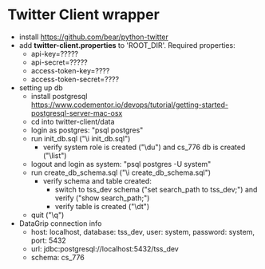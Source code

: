 # Twitter Client wrapper

* install https://github.com/bear/python-twitter
* add **twitter-client.properties** to 'ROOT_DIR'. Required properties:
  * api-key=?????
  * api-secret=?????
  * access-token-key=????
  * access-token-secret=????
* setting up db
  * install postgresql https://www.codementor.io/devops/tutorial/getting-started-postgresql-server-mac-osx
  * cd into twitter-client/data
  * login as postgres: "psql postgres"
  * run init_db.sql ("\i init_db.sql")
    * verify system role is created ("\du") and cs_776 db is created ("\list")
  * logout and login as system: "psql postgres -U system"
  * run create_db_schema.sql ("\i create_db_schema.sql")
    * verify schema and table created:
      * switch to tss_dev schema ("set search_path to tss_dev;") and verify ("show search_path;")
      * verify table is created ("\dt")
  * quit ("\q")
* DataGrip connection info
  * host: localhost, database: tss_dev, user: system, password: system, port: 5432
  * url: jdbc:postgresql://localhost:5432/tss_dev
  * schema: cs_776


